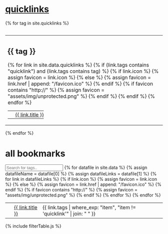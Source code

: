 # [quicklinks](#quicklinks)

{% for tag in site.quicklinks %}
  <table style="display:block; float:left; border:0;"><tr><td style="border:0;">
  <h2>{{ tag }}</h2>
  <table style="border:0;">
  {% for link in site.data.quicklinks %}
    {% if (link.tags contains "quicklink") and (link.tags contains tag) %}
      {% if link.icon %}
        {% assign favicon = link.icon %}
      {% else %}
        {% assign favicon = link.href | append: "/favicon.ico" %}
      {% endif %}
      {% if favicon contains "http://" %}
        {% assign favicon = "assets/img/unprotected.png" %}
      {% endif %}
      <tr>
        <td style="border:0;padding:4px;">
          <img src="{{ favicon }}" alt=" " style="all:unset;width:16px;height:16px;margin:0;vertical-align:middle;"/>
        </td>
        <td style="border:0;padding:0px;">
          <a href="{{ link.href }}" style="vertical-align:middle;">{{ link.title }}</a>
        </td>
      </tr>   
    {% endif %}
  {% endfor %}
  </table>
  </td></tr></table>
{% endfor %}
<p style="clear: left;"></p>

# all bookmarks

<input type="text" id="tagFilter" onkeyup="filterTable()" placeholder="Search for tags.." />

<table id="allBookmarksTable" style="border:0;">
{% for datafile in site.data %}
  {% assign datafileName = datafile[0] %}
  {% assign datafileLinks = datafile[1] %}
  {% for link in datafileLinks %}
    {% if link.icon %}
      {% assign favicon = link.icon %}
    {% else %}
      {% assign favicon = link.href | append: "/favicon.ico" %}
    {% endif %}
    {% if favicon contains "http://" %}
      {% assign favicon = "assets/img/unprotected.png" %}
    {% endif %}
    <tr>
      <td style="border:0;padding:4px;">
        <img src="{{ favicon }}" alt=" " style="all:unset;width:16px;height:16px;margin:0;vertical-align:middle;"/>
      </td>
      <td style="border:0;padding:4px;">
        <a href="{{ link.href }}" style="vertical-align:middle;">{{ link.title }}</a>
      </td>
      <td style="border:0;padding:4px;">
        {{ link.tags | where_exp: "item", "item != 'quicklink'" | join: " " }}
      </td>
    </tr>   
  {% endfor %}
{% endfor %}
</table>

{% include filterTable.js %}

